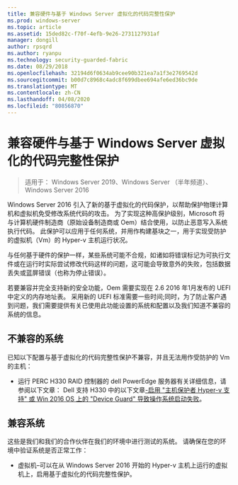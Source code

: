 ```yaml
---
title: 兼容硬件与基于 Windows Server 虚拟化的代码完整性保护
ms.prod: windows-server
ms.topic: article
ms.assetid: 15ded82c-f70f-4efb-9e26-2731127931af
manager: dongill
author: rpsqrd
ms.author: ryanpu
ms.technology: security-guarded-fabric
ms.date: 08/29/2018
ms.openlocfilehash: 32194d6f0634ab9cee90b321ea7a1f3e2769542d
ms.sourcegitcommit: b00d7c8968c4adc8f699dbee694afe6ed36bc9de
ms.translationtype: MT
ms.contentlocale: zh-CN
ms.lasthandoff: 04/08/2020
ms.locfileid: "80856870"
---
```

# <a name="compatible-hardware-with-windows-server-virtualization-based-protection-of-code-integrity"></a>兼容硬件与基于 Windows Server 虚拟化的代码完整性保护

>适用于： Windows Server 2019、Windows Server （半年频道）、Windows Server 2016

Windows Server 2016 引入了新的基于虚拟化的代码保护，以帮助保护物理计算机和虚拟机免受修改系统代码的攻击。 为了实现这种高保护级别，Microsoft 将与计算机硬件制造商（原始设备制造商或 Oem）结合使用，以防止恶意写入系统执行代码。 此保护可以应用于任何系统，并用作构建基块之一，用于实现受防护的虚拟机（Vm）的 Hyper-v 主机运行状况。 

与任何基于硬件的保护一样，某些系统可能不合规，如诸如将错误标记为可执行文件或在运行时实际尝试修改代码这样的问题，这可能会导致意外的失败，包括数据丢失或蓝屏错误（也称为停止错误）。 

若要兼容并完全支持新的安全功能，Oem 需要实现在 2.6 2016 年1月发布的 UEFI 中定义的内存地址表。 采用新的 UEFI 标准需要一些时间;同时，为了防止客户遇到问题，我们需要提供有关已使用此功能设置的系统和配置以及我们知道不兼容的系统的信息。 

## <a name="non-compatible-systems"></a>不兼容的系统

已知以下配置与基于虚拟化的代码完整性保护不兼容，并且无法用作受防护的 Vm 的主机：

- 运行 PERC H330 RAID 控制器的 dell PowerEdge 服务器有关详细信息，请参阅以下文章： Dell 支持 H330 中的以下文章[-启用 "主机保护者 Hyper-v 支持" 或 Win 2016 OS 上的 "Device Guard" 导致操作系统启动失败](http://www.dell.com/Support/Article/us/en/19/QNA44045)。  


## <a name="compatible-systems"></a>兼容系统

这些是我们和我们的合作伙伴在我们的环境中进行测试的系统。 请确保在您的环境中验证系统是否正常工作： 

- 虚拟机–可以在从 Windows Server 2016 开始的 Hyper-v 主机上运行的虚拟机上，启用基于虚拟化的代码完整性保护。



